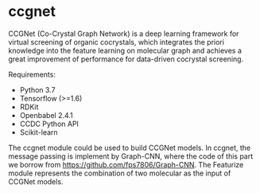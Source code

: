 # ccgnet
CCGNet (Co-Crystal Graph Network) is a deep learning framework for virtual screening of organic cocrystals, which integrates the priori knowledge into the feature learning on molecular graph and achieves a great improvement of performance for data-driven cocrystal screening.

Requirements:
* Python 3.7
* Tensorflow (>=1.6)
* RDKit
* Openbabel 2.4.1
* CCDC Python API
* Scikit-learn

The ccgnet module could be used to build CCGNet models. In ccgnet, the message passing is implement by Graph-CNN, where the code of this part we borrow from https://github.com/fps7806/Graph-CNN. The Featurize module represents the combination of two molecular as the input of CCGNet models.
